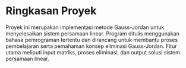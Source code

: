 # Ringkasan Proyek

Proyek ini merupakan implementasi metode Gauss-Jordan untuk menyelesaikan sistem persamaan linear. Program ditulis menggunakan bahasa pemrograman tertentu dan dirancang untuk membantu proses pembelajaran serta pemahaman konsep eliminasi Gauss-Jordan. Fitur utama meliputi input matriks, proses eliminasi, dan output solusi sistem persamaan linear.
